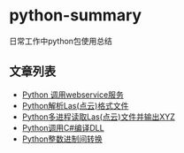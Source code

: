 # python-summary
日常工作中python包使用总结


## 文章列表
- [Python 调用webservice服务](https://github.com/qzq1111/my-articles/blob/master/Python/Python%E8%B0%83%E7%94%A8webserice%E6%9C%8D%E5%8A%A1.md)
- [Python解析Las(点云)格式文件](https://github.com/qzq1111/my-articles/blob/master/Python/Python%E8%A7%A3%E6%9E%90Las(%E7%82%B9%E4%BA%91)%E6%A0%BC%E5%BC%8F%E6%96%87%E4%BB%B6.md)
- [Python多进程读取Las(点云)文件并输出XYZ](https://github.com/qzq1111/my-articles/blob/master/Python/Python%E5%A4%9A%E8%BF%9B%E7%A8%8B%E8%AF%BB%E5%8F%96Las(%E7%82%B9%E4%BA%91)%E6%96%87%E4%BB%B6%E5%B9%B6%E8%BE%93%E5%87%BAXYZ.md)
- [Python调用C#编译DLL](https://github.com/qzq1111/my-articles/blob/master/Python/Python%E8%B0%83%E7%94%A8C%23%E7%BC%96%E8%AF%91DLL.md)
- [Python整数进制间转换](https://github.com/qzq1111/my-articles/blob/master/Python/Python%E6%95%B4%E6%95%B0%E8%BF%9B%E5%88%B6%E9%97%B4%E8%BD%AC%E6%8D%A2.md)